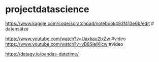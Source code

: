 # projectdatascience

https://www.kaggle.com/code/scratchpad/notebook493f413e6b/edit # datensätze

https://www.youtube.com/watch?v=Uaxkau2lxZw #video
https://www.youtube.com/watch?v=vB8SleIKlcw #video

https://datagy.io/pandas-datetime/

